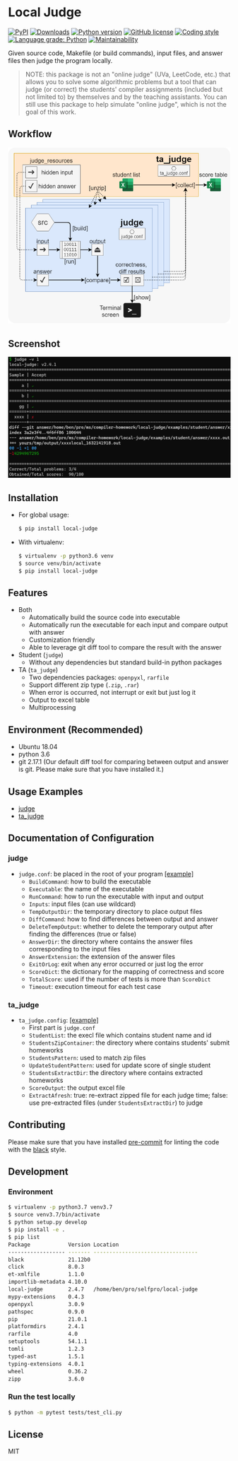 # Local Judge

[![PyPI](https://img.shields.io/pypi/v/local-judge?color=blue&style=flat&logo=pypi)](https://pypi.org/project/local-judge/)
[![Downloads](https://pepy.tech/badge/local-judge)](https://pepy.tech/project/local-judge)
[![Python version](https://img.shields.io/badge/python-_3.6,_3.7,_3.8,_3.9,_3.10-blue.svg)](https://github.com/aben20807/local-judge/actions/workflows/test_cli.yml)
[![GitHub license](https://img.shields.io/github/license/aben20807/local-judge?color=blue)](LICENSE)
[![Coding style](https://img.shields.io/badge/code%20style-black-1183C3.svg)](https://github.com/psf/black)
[![Language grade: Python](https://img.shields.io/lgtm/grade/python/g/aben20807/local-judge.svg?logo=lgtm&logoWidth=18)](https://lgtm.com/projects/g/aben20807/local-judge/context:python)
[![Maintainability](https://api.codeclimate.com/v1/badges/cb5df372c4368bedf7ac/maintainability)](https://codeclimate.com/github/aben20807/local-judge/maintainability)

Given source code, Makefile (or build commands), input files, and answer files then judge the program locally.

> NOTE: this package is not an "online judge" (UVa, LeetCode, etc.) that allows you to solve some algorithmic problems but a tool that can judge (or correct) the students' compiler assignments (included but not limited to) by themselves and by the teaching assistants. You can still use this package to help simulate "online judge", which is not the goal of this work.

## Workflow

![Workflow](https://raw.githubusercontent.com/aben20807/local-judge/master/images/workflow.png)<!--https://app.diagrams.net/#G1sHhxLAY34FpYWBGIHJirRF19tevzqwi0-->

## Screenshot

![screenshot](https://raw.githubusercontent.com/aben20807/local-judge/master/images/screenshot.png)

## Installation

+ For global usage:

  ```bash
  $ pip install local-judge
  ```

+ With virtualenv:

  ```bash
  $ virtualenv -p python3.6 venv
  $ source venv/bin/activate
  $ pip install local-judge
  ```

## Features

+ Both
  + Automatically build the source code into executable
  + Automatically run the executable for each input and compare output with answer
  + Customization friendly
  + Able to leverage git diff tool to compare the result with the answer
+ Student (`judge`)
  + Without any dependencies but standard build-in python packages
+ TA (`ta_judge`)
  + Two dependencies packages: `openpyxl`, `rarfile`
  + Support different zip type (`.zip`, `.rar`)
  + When error is occurred, not interrupt or exit but just log it 
  + Output to excel table
  + Multiprocessing

## Environment (Recommended)

+ Ubuntu 18.04
+ python 3.6
+ git 2.17.1 (Our default diff tool for comparing between output and answer is git. Please make sure that you have installed it.)

## Usage Examples

+ [judge](https://github.com/aben20807/local-judge/tree/master/examples/judge/)
+ [ta_judge](https://github.com/aben20807/local-judge/tree/master/examples/ta_judge/)

## Documentation of Configuration
### judge

+ `judge.conf`: be placed in the root of your program [[example]](https://github.com/aben20807/local-judge/tree/master/examples/judge/wrong/judge.conf)
  + `BuildCommand`: how to build the executable
  + `Executable`: the name of the executable
  + `RunCommand`: how to run the executable with input and output
  + `Inputs`: input files (can use wildcard)
  + `TempOutputDir`: the temporary directory to place output files
  + `DiffCommand`: how to find differences between output and answer
  + `DeleteTempOutput`: whether to delete the temporary output after finding the differences (true or false)
  + `AnswerDir`: the directory where contains the answer files corresponding to the input files
  + `AnswerExtension`: the extension of the answer files
  + `ExitOrLog`: exit when any error occurred or just log the error
  + `ScoreDict`: the dictionary for the mapping of correctness and score
  + `TotalScore`: used if the number of tests is more than `ScoreDict`
  + `Timeout`: execution timeout for each test case

### ta_judge

+ `ta_judge.config`: [[example]](https://github.com/aben20807/local-judge/tree/master/examples/ta_judge/ta_judge.conf)
  + First part is `judge.conf`
  + `StudentList`: the execl file which contains student name and id
  + `StudentsZipContainer`: the directory where contains students' submit homeworks
  + `StudentsPattern`: used to match zip files
  + `UpdateStudentPattern`: used for update score of single student
  + `StudentsExtractDir`: the directory where contains extracted homeworks
  + `ScoreOutput`: the output excel file
  + `ExtractAfresh`: true: re-extract zipped file for each judge time; false: use pre-extracted files (under `StudentsExtractDir`) to judge

## Contributing

Please make sure that you have installed [pre-commit](https://pre-commit.com/) for linting the code with the [black](https://github.com/psf/black) style.

## Development

### Environment
```bash
$ virtualenv -p python3.7 venv3.7
$ source venv3.7/bin/activate
$ python setup.py develop
$ pip install -e .
$ pip list
Package            Version Location
------------------ ------- ---------------------------------
black              21.12b0
click              8.0.3
et-xmlfile         1.1.0
importlib-metadata 4.10.0
local-judge        2.4.7   /home/ben/pro/selfpro/local-judge
mypy-extensions    0.4.3
openpyxl           3.0.9
pathspec           0.9.0
pip                21.0.1
platformdirs       2.4.1
rarfile            4.0
setuptools         54.1.1
tomli              1.2.3
typed-ast          1.5.1
typing-extensions  4.0.1
wheel              0.36.2
zipp               3.6.0
```

### Run the test locally
```bash
$ python -m pytest tests/test_cli.py
```

## License

MIT